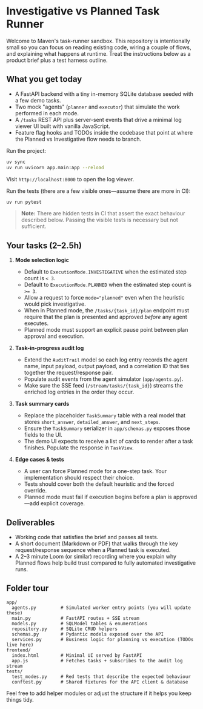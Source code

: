 # Investigative vs Planned Task Runner

Welcome to Maven's task-runner sandbox. This repository is intentionally small so you can focus on reading existing code, wiring a couple of flows, and explaining what happens at runtime. Treat the instructions below as a product brief plus a test harness outline.

## What you get today

* A FastAPI backend with a tiny in-memory SQLite database seeded with a few demo tasks.
* Two mock "agents" (`planner` and `executor`) that simulate the work performed in each mode.
* A `/tasks` REST API plus server-sent events that drive a minimal log viewer UI built with vanilla JavaScript.
* Feature flag hooks and TODOs inside the codebase that point at where the Planned vs Investigative flow needs to branch.

Run the project:

```bash
uv sync
uv run uvicorn app.main:app --reload
```

Visit `http://localhost:8000` to open the log viewer.

Run the tests (there are a few visible ones—assume there are more in CI):

```bash
uv run pytest
```

> **Note:** There are hidden tests in CI that assert the exact behaviour described below. Passing the visible tests is necessary but not sufficient.

## Your tasks (2–2.5h)

1. **Mode selection logic**
   * Default to `ExecutionMode.INVESTIGATIVE` when the estimated step count is `< 3`.
   * Default to `ExecutionMode.PLANNED` when the estimated step count is `>= 3`.
   * Allow a request to force `mode="planned"` even when the heuristic would pick investigative.
   * When in Planned mode, the `/tasks/{task_id}/plan` endpoint must require that the plan is presented and approved _before_ any agent executes.
   * Planned mode must support an explicit pause point between plan approval and execution.

2. **Task-in-progress audit log**
   * Extend the `AuditTrail` model so each log entry records the agent name, input payload, output payload, and a correlation ID that ties together the request/response pair.
   * Populate audit events from the agent simulator (`app/agents.py`).
   * Make sure the SSE feed (`/stream/tasks/{task_id}`) streams the enriched log entries in the order they occur.

3. **Task summary cards**
   * Replace the placeholder `TaskSummary` table with a real model that stores `short_answer`, `detailed_answer`, and `next_steps`.
   * Ensure the `TaskSummary` serializer in `app/schemas.py` exposes those fields to the UI.
   * The demo UI expects to receive a list of cards to render after a task finishes. Populate the response in `TaskView`.

4. **Edge cases & tests**
   * A user can force Planned mode for a one-step task. Your implementation should respect their choice.
   * Tests should cover both the default heuristic and the forced override.
   * Planned mode must fail if execution begins before a plan is approved—add explicit coverage.

## Deliverables

* Working code that satisfies the brief and passes all tests.
* A short document (Markdown or PDF) that walks through the key request/response sequence when a Planned task is executed.
* A 2–3 minute Loom (or similar) recording where you explain why Planned flows help build trust compared to fully automated investigative runs.

## Folder tour

```
app/
  agents.py         # Simulated worker entry points (you will update these)
  main.py           # FastAPI routes + SSE stream
  models.py         # SQLModel tables & enumerations
  repository.py     # SQLite CRUD helpers
  schemas.py        # Pydantic models exposed over the API
  services.py       # Business logic for planning vs execution (TODOs live here)
frontend/
  index.html        # Minimal UI served by FastAPI
  app.js            # Fetches tasks + subscribes to the audit log stream
tests/
  test_modes.py     # Red tests that describe the expected behaviour
  conftest.py       # Shared fixtures for the API client & database
```

Feel free to add helper modules or adjust the structure if it helps you keep things tidy.
